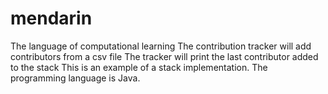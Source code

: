 # mendarin
The language of computational learning
The contribution tracker will add contributors from a csv file
The tracker will print the last contributor added to the stack
This is an example of a stack implementation. The programming language is Java.
